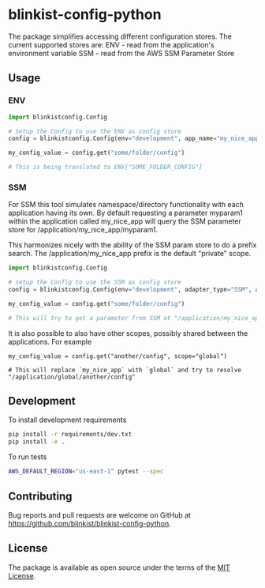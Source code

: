 # blinkist-config-python
The package simplifies accessing different configuration stores. The current supported stores are:
ENV - read from the application's environment variable
SSM - read from the AWS SSM Parameter Store
## Usage
### ENV
```python
import blinkistconfig.Config

# Setup the Config to use the ENV as config store
config = blinkistconfig.Config(env="development", app_name="my_nice_app")

my_config_value = config.get("some/folder/config")

# This is being translated to ENV["SOME_FOLDER_CONFIG"]

```

### SSM
For SSM this tool simulates namespace/directory functionality with each application
having its own. By default requesting a parameter myparam1 within the application
called my_nice_app will query the SSM parameter store for /application/my_nice_app/myparam1.

This harmonizes nicely with the ability of the SSM param store to do a prefix search.
The /application/my_nice_app prefix is the default "private" scope.


```python
import blinkistconfig.Config

# setup the Config to use the SSM as config store
config = blinkistconfig.Config(env="development", adapter_type="SSM", app_name="my_nice_app")

my_config_value = config.get("some/folder/config")

# This will try to get a parameter from SSM at "/application/my_nice_app/some/folder/config"

```

It is also possible to also have other scopes, possibly shared between the applications.
For example
```
my_config_value = config.get("another/config", scope="global")

# This will replace `my_nice_app` with `global` and try to resolve "/application/global/another/config"
```

## Development

To install development requirements

```bash
pip install -r requirements/dev.txt
pip install -e .
```

To run tests

```bash
AWS_DEFAULT_REGION="us-east-1" pytest --spec
```

## Contributing

Bug reports and pull requests are welcome on GitHub at https://github.com/blinkist/blinkist-config-python.

## License

The package is available as open source under the terms of the [MIT License](http://opensource.org/licenses/MIT).
